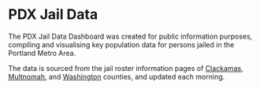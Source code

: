 # PDX Jail Data
The PDX Jail Data Dashboard was created for public information purposes, compiling and visualising key population data for persons jailed in the Portland Metro Area. 

The data is sourced from the jail roster information pages of [Clackamas](https://web3.clackamas.us/roster/), [Multnomah](https://www.mcso.us/paid), and [Washington](https://www.co.washington.or.us/Sheriff/Jail/who-is-in-custody.cfm) counties, and updated each morning.

